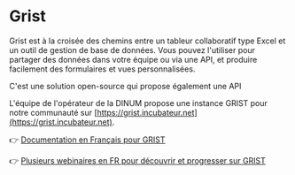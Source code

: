 # Grist

Grist est à la croisée des chemins entre un tableur collaboratif type Excel et un outil de gestion de base de données. Vous pouvez l'utiliser pour partager des données dans votre équipe ou via une API, et produire facilement des formulaires et vues personnalisées.

C'est une solution open-source qui propose également une API

L'équipe de l'opérateur de la DINUM propose une instance GRIST pour notre communauté sur [https://grist.incubateur.net](https://grist.incubateur.net).

👉 [Documentation en Français pour GRIST](https://au-carre.gitbook.io/doc-grist)

👉 [Plusieurs webinaires en FR pour découvrir et progresser sur GRIST](https://tube.numerique.gouv.fr/c/grist/videos?s=1)
